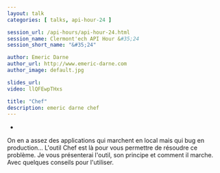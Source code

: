 ```yaml
---
layout: talk
categories: [ talks, api-hour-24 ]

session_url: /api-hours/api-hour-24.html
session_name: Clermont'ech API Hour &#35;24
session_short_name: "&#35;24"

author: Emeric Darne
author_url: http://www.emeric-darne.com
author_image: default.jpg

slides_url:
video: llQFEwpTHxs

title: "Chef"
description: emeric darne chef
---
```

-

On en a assez des applications qui marchent en local mais qui bug en production... L'outil Chef est là pour vous permettre de résoudre ce problème. Je vous présenterai l'outil, son principe et comment il marche. Avec quelques conseils pour l'utiliser.
